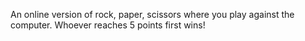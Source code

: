 An online version of rock, paper, scissors where you play against the computer.
Whoever reaches 5 points first wins!
